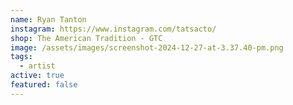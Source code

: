 ```yaml
---
name: Ryan Tanton
instagram: https://www.instagram.com/tatsacto/
shop: The American Tradition - GTC
image: /assets/images/screenshot-2024-12-27-at-3.37.40-pm.png
tags:
  - artist
active: true
featured: false
---
```


